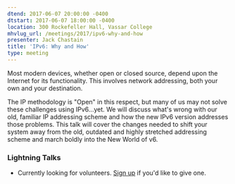 ```yaml
---
dtend: 2017-06-07 20:00:00 -0400
dtstart: 2017-06-07 18:00:00 -0400
location: 300 Rockefeller Hall, Vassar College
mhvlug_url: /meetings/2017/ipv6-why-and-how
presenter: Jack Chastain
title: 'IPv6: Why and How'
type: meeting
---
```



Most modern devices, whether open or closed source, depend upon the Internet for its functionality. This involves network addressing, both your own and your destination.

The IP methodology is "Open" in this respect, but many of us may not solve these challenges using IPv6...yet. We will discuss what's wrong with our old, familiar IP addressing scheme and how the new IPv6 version addresses those problems. This talk will cover the changes needed to shift your system away from the old, outdated and highly stretched addressing scheme and march boldly into the New World of v6.

### Lightning Talks
- Currently looking for volunteers. [Sign up](http://mhvlug.org/contact/Lightning-Talk) if you'd like to give one.